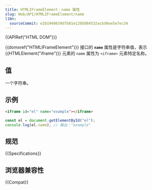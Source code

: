```yaml
---
title: HTMLIFrameElement：name 属性
slug: Web/API/HTMLIFrameElement/name
l10n:
  sourceCommit: e2b1940639d7b81e1205884532acbd0ee5e7ec34
---
```


{{APIRef("HTML DOM")}}

{{domxref("HTMLIFrameElement")}} 接口的 **`name`** 属性是字符串值，表示 {{HTMLElement("iframe")}} 元素的 `name` 属性为 `<iframe>` 元素特定名称。

## 值

一个字符串。

## 示例

```html
<iframe id="el" name="example"></iframe>
```

```js
const el = document.getElementById("el");
console.log(el.name); // 输出："example"
```

## 规范

{{Specifications}}

## 浏览器兼容性

{{Compat}}
